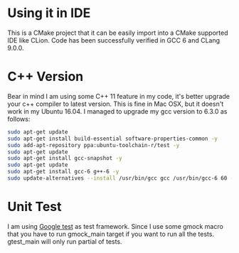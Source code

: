 # Using it in IDE

This is a CMake project that it can be easily import into a CMake supported IDE like CLion. Code has been successfully verified in GCC 6 and CLang 9.0.0.

# C++ Version

Bear in mind I am using some C++ 11 feature in my code, it's better upgrade your c++ compiler to latest version. This is fine in Mac OSX, but it doesn't work in my Ubuntu 16.04. I managed to upgrade my gcc version to 6.3.0 as follows:
```bash
sudo apt-get update
sudo apt-get install build-essential software-properties-common -y
sudo add-apt-repository ppa:ubuntu-toolchain-r/test -y
sudo apt-get update
sudo apt-get install gcc-snapshot -y
sudo apt-get update
sudo apt-get install gcc-6 g++-6 -y
sudo update-alternatives --install /usr/bin/gcc gcc /usr/bin/gcc-6 60 --slave /usr/bin/g++ g++ /usr/bin/g++-6
```

# Unit Test
I am using [Google test](https://github.com/google/googletest) as test framework. Since I use some gmock macro that you have to run gmock_main target if you want to run all the tests. gtest_main will only run partial of tests.
